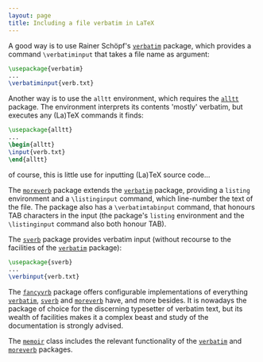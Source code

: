```yaml
---
layout: page
title: Including a file verbatim in LaTeX
---
```


A good way is to use Rainer Sch&ouml;pf's [`verbatim`](http://ctan.org/pkg/verbatim) package,
which provides a command `\verbatiminput` that takes a file name as
argument:
```latex
\usepackage{verbatim}
...
\verbatiminput{verb.txt}
```
Another way is to use the `alltt` environment, which
requires the [`alltt`](http://ctan.org/pkg/alltt) package.  The environment interprets its
contents 'mostly' verbatim, but executes any (La)TeX commands it
finds:
```latex
\usepackage{alltt}
...
\begin{alltt}
\input{verb.txt}
\end{alltt}
```
of course, this is little use for inputting (La)TeX source
code&hellip;

The [`moreverb`](http://ctan.org/pkg/moreverb) package extends the [`verbatim`](http://ctan.org/pkg/verbatim) package,
providing a `listing` environment and a `\listinginput`
command, which line-number the text of the file.  The package also has
a `\verbatimtabinput` command, that honours TAB characters in
the input (the package's `listing` environment and the
`\listinginput` command also both honour TAB).

The [`sverb`](http://ctan.org/pkg/sverb) package provides verbatim input (without recourse
to the facilities of the [`verbatim`](http://ctan.org/pkg/verbatim) package):
```latex
\usepackage{sverb}
...
\verbinput{verb.txt}
```

The [`fancyvrb`](http://ctan.org/pkg/fancyvrb) package offers configurable implementations of
everything [`verbatim`](http://ctan.org/pkg/verbatim), [`sverb`](http://ctan.org/pkg/sverb) and [`moreverb`](http://ctan.org/pkg/moreverb)
have, and more besides.  It is nowadays the package of choice for the
discerning typesetter of verbatim text, but its wealth of facilities
makes it a complex beast and study of the documentation is strongly
advised.

The [`memoir`](http://ctan.org/pkg/memoir) class includes the relevant functionality of the
[`verbatim`](http://ctan.org/pkg/verbatim) and [`moreverb`](http://ctan.org/pkg/moreverb) packages.


